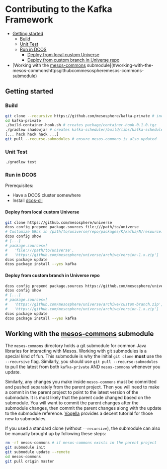# Contributing to the Kafka Framework

<!-- TOC START: generated by generate-md-toc.py, do not edit below this line -->

- [Getting started](#getting-started)
  - [Build](#build)
  - [Unit Test](#unit-test)
  - [Run in DCOS](#run-in-dcos)
    - [Deploy from local custom Universe](#deploy-from-local-custom-universe)
    - [Deploy from custom branch in Universe repo](#deploy-from-custom-branch-in-universe-repo)
- [Working with the [mesos-commons](https://github.com/mesosphere/mesos-commons) submodule](#working-with-the-mesos-commonshttpsgithubcommesospheremesos-commons-submodule)

<!-- TOC END: generated by generate-md-toc.py, do not edit above this line -->

## Getting started

### Build

``` bash
git clone --recursive https://github.com/mesosphere/kafka-private # include mesos-commons in pull
cd kafka-private
./build-container-hook.sh # creates package/container-hook-0.1.0.tgz
./gradlew shadowjar # creates kafka-scheduler/build/libs/kafka-scheduler-0.1.0-uber.jar
[... hack hack hack ...]
git pull --recurse-submodules # ensure mesos-commons is also updated
```

### Unit Test

``` bash
./gradlew test
```

### Run in DCOS

Prerequisites:
- Have a DCOS cluster somewhere
- Install [dcos-cli](https://docs.mesosphere.com/administration/introcli/cli/)

#### Deploy from local custom Universe

``` bash
git clone https://github.com/mesosphere/universe
dcos config prepend package.sources file:///path/to/universe
# Customize URLs in /path/to/universe/repo/packages/K/kafka/N/resource.json
dcos config show
# [...]
# package.sources=[
#   'file:///path/to/universe',
#   'https://github.com/mesosphere/universe/archive/version-1.x.zip']
dcos package update
dcos package install --yes kafka
```

#### Deploy from custom branch in Universe repo

``` bash
dcos config prepend package.sources https://github.com/mesosphere/universe/archive/custom-branch.zip
dcos config show
# [...]
# package.sources=[
#   'https://github.com/mesosphere/universe/archive/custom-branch.zip',
#   'https://github.com/mesosphere/universe/archive/version-1.x.zip']
dcos package update
dcos package install --yes kafka
```

## Working with the [mesos-commons](https://github.com/mesosphere/mesos-commons) submodule

The `mesos-commons` directory holds a git submodule for common Java libraries for interacting with Mesos. Working with git submodules is a special kind of fun. This submodule is why the initial `git clone` **must** use the `--recursive` flag. Similarly, you should use `git pull --recurse-submodules` to pull the latest from both `kafka-private` AND `mesos-commons` whenever you update.

Similarly, any changes you make inside `mesos-commons` must be committed and pushed separately from the parent project. Then you will need to make a commit in the parent project to point to the latest version of the submodule. It is most likely that the parent code changed based on the submodule. You will want to commit the parent changes after the submodule changes, then commit the parent changes along with the update to the submodule reference. 
[Vogella](http://www.vogella.com/tutorials/Git/article.html#submodules) provides a decent tutorial for those new to submodules.

If you used a standard clone (without `--recursive`), the submodule can also be manually brought up by following these steps:

``` bash
rm -rf mesos-commons # if mesos-commons exists in the parent project
git submodule init
git submodule update --remote
cd mesos-commons
git pull origin master
```

